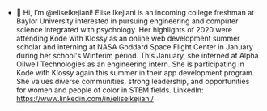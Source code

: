 - 👋 Hi, I’m @eliseikejiani!
Elise Ikejiani is an incoming college freshman at Baylor University interested in pursuing engineering and computer science integrated with psychology. Her highlights of 2020 were attending Kode with Klossy as an online web development summer scholar and interning at NASA Goddard Space Flight Center in January during her school's Winterim period. This January, she interned at Alpha Oilwell Technologies as an engineering intern. She is participating in Kode with Klossy again this summer in their app development program. She values diverse communities, strong leadership, and opportunities for women and people of color in STEM fields.
LinkedIn: https://www.linkedin.com/in/eliseikejiani/

<!---
eliseikejiani/eliseikejiani is a ✨ special ✨ repository because its `README.md` (this file) appears on your GitHub profile.
You can click the Preview link to take a look at your changes.
--->
